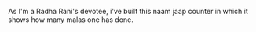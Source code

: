 As I'm a Radha Rani's devotee, i've built this naam jaap counter in which it shows how many malas one has done.
